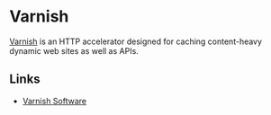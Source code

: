 # Varnish
[Varnish](https://varnish-cache.org/) is an HTTP accelerator designed for caching content-heavy dynamic web sites as well as APIs.

## Links
- [Varnish Software](https://www.varnish-software.com/)